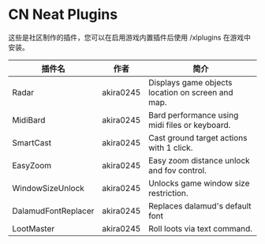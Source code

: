 # CN Neat Plugins

这些是社区制作的插件，您可以在启用游戏内置插件后使用 /xlplugins 在游戏中安装。


| 插件名 | 作者 | 简介 |
|---------------|---------------|-----------------|
| Radar | akira0245 | Displays game objects location on screen and map. |
| MidiBard | akira0245 | Bard performance using midi files or keyboard. |
| SmartCast | akira0245 | Cast ground target actions with 1 click. |
| EasyZoom | akira0245 | Easy zoom distance unlock and fov control. |
| WindowSizeUnlock | akira0245 | Unlocks game window size restriction. |
| DalamudFontReplacer | akira0245 | Replaces dalamud's default font |
| LootMaster | akira0245 | Roll loots via text command. |